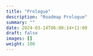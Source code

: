 ```yaml
---
title: "Prologue"
description: "Roadmap Prologue"
summary: ""
date: 2024-03-14T06:00:14+11:00
draft: false
images: []
weight: 100
---
```

